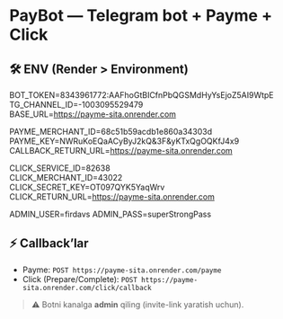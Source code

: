 # PayBot — Telegram bot + Payme + Click

## 🛠 ENV (Render > Environment)
BOT_TOKEN=8343961772:AAFhoGtBICfnPbQGSMdHyYsEjoZ5AI9WtpE  
TG_CHANNEL_ID=-1003095529479  
BASE_URL=https://payme-sita.onrender.com

PAYME_MERCHANT_ID=68c51b59acdb1e860a34303d  
PAYME_KEY=NWRuKoEQaACyByJ2kQ&3F&yKTxQgOQKfJ4x9  
CALLBACK_RETURN_URL=https://payme-sita.onrender.com

CLICK_SERVICE_ID=82638  
CLICK_MERCHANT_ID=43022  
CLICK_SECRET_KEY=OT097QYK5YaqWrv  
CLICK_RETURN_URL=https://payme-sita.onrender.com

ADMIN_USER=firdavs
ADMIN_PASS=superStrongPass


## ⚡️ Callback’lar
- Payme: `POST https://payme-sita.onrender.com/payme`
- Click (Prepare/Complete): `POST https://payme-sita.onrender.com/click/callback`

> ⚠️ Botni kanalga **admin** qiling (invite-link yaratish uchun).
